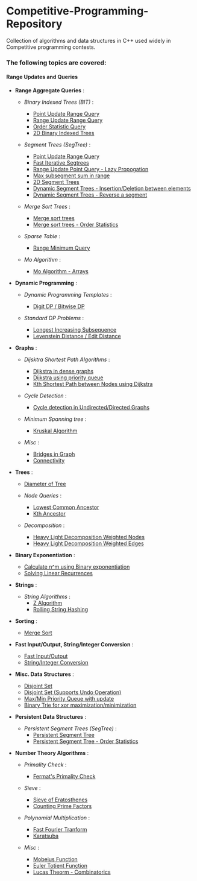 # Competitive-Programming-Repository
Collection of algorithms and data structures in C++ used widely in Competitive programming contests. 

### The following topics are covered:

#### Range Updates and Queries
* **Range Aggregate Queries** :
  * *Binary Indexed Trees (BIT)* :
    * [Point Update Range Query](https://github.com/dragonslayerx/Competitive-Programming-Repository/blob/master/binary_indexed_tree.cpp)
    * [Range Update Range Query](https://github.com/dragonslayerx/Competitive-Programming-Repository/blob/master/binary_indexed_tree_range_query_range_update.cpp)
    * [Order Statistic Query](https://github.com/dragonslayerx/Competitive-Programming-Repository/blob/master/binary_indexed_tree_order_stat.cpp)
    * [2D Binary Indexed Trees](https://github.com/dragonslayerx/Competitive-Programming-Repository/blob/master/binary_indexed_tree_2D.cpp)
  
  * *Segment Trees (SegTree)* :
    * [Point Update Range Query](https://github.com/dragonslayerx/Competitive-Programming-Repository/blob/master/segment_tree_range_query_point_update.cpp) 
    * [Fast Iterative Segtrees](https://github.com/dragonslayerx/Competitive-Programming-Repository/blob/master/segment_trees_interative_fast.cpp)
    * [Range Update Point Query - Lazy Propogation](https://github.com/dragonslayerx/Competitive-Programming-Repository/blob/master/segment_tree_range_query_range_update_lazy_propogation.cpp)
    * [Max subsegment sum in range](https://github.com/dragonslayerx/Competitive-Programming-Repository/blob/master/segment_tree_custom_merge_function.cpp)
    * [2D Segment Trees](https://github.com/dragonslayerx/Competitive-Programming-Repository/blob/master/segment_tree_2D.cpp)
    * [Dynamic Segment Trees - Insertion/Deletion between elements](https://github.com/dragonslayerx/Competitive-Programming-Repository/blob/master/segment_tree_dynamic_using_treaps.cpp)
    * [Dynamic Segment Trees - Reverse a segment](https://github.com/dragonslayerx/Competitive-Programming-Repository/blob/master/segment_tree_dynamic_reverse_subarray_using_treap.cpp)
    
  * *Merge Sort Trees* :
    * [Merge sort trees](https://github.com/dragonslayerx/Competitive-Programming-Repository/blob/master/merge_sort_trees.cpp)
    * [Merge sort trees - Order Statistics](https://github.com/dragonslayerx/Competitive-Programming-Repository/blob/master/merge_sort_trees_order_stat_query.cpp) 
    
  * *Sparse Table* :
    * [Range Minimum Query](https://github.com/dragonslayerx/Competitive-Programming-Repository/blob/master/range_minimum_query_sparse_table.cpp)
    
  * *Mo Algorithm* :
    * [Mo Algorithm - Arrays](https://github.com/dragonslayerx/Competitive-Programming-Repository/blob/master/mo_algorithm_offline_range_query.cpp)
    
* **Dynamic Programming** :
  * *Dynamic Programming Templates* :
    * [Digit DP / Bitwise DP](https://github.com/dragonslayerx/Competitive-Programming-Repository/blob/master/dynamic_programming_templates.cpp)
       
  * *Standard DP Problems* :
    * [Longest Increasing Subsequence](https://github.com/dragonslayerx/Competitive-Programming-Repository/blob/master/longest_increasing_subsequence_lis_binary_search.cpp)
    * [Levenstein Distance / Edit Distance](https://github.com/dragonslayerx/Competitive-Programming-Repository/blob/master/edit_distance_levenstein_dynamic_programming.cpp)
             
* **Graphs** :
  * *Dijsktra Shortest Path Algorithms* :
    * [Dijkstra in dense graphs](https://github.com/dragonslayerx/Competitive-Programming-Repository/blob/master/dijsktra_dense_graphs.cpp)
    * [Dijkstra using priority queue](https://github.com/dragonslayerx/Competitive-Programming-Repository/blob/master/dijkstra_using_priority_queue.cpp)
    * [Kth Shortest Path between Nodes using Dijkstra](https://github.com/dragonslayerx/Competitive-Programming-Repository/blob/master/kth_shortest_path_between_nodes_graph.cpp)
        
  * *Cycle Detection* :
    * [Cycle detection in Undirected/Directed Graphs](https://github.com/dragonslayerx/Competitive-Programming-Repository/blob/master/cycle_detection_in_graph.cpp)
   
  * *Minimum Spanning tree* :
    * [Kruskal Algorithm](https://github.com/dragonslayerx/Competitive-Programming-Repository/blob/master/kruskal_min_spanning_tree.cpp)
        
  * *Misc* :
    * [Bridges in Graph](https://github.com/dragonslayerx/Competitive-Programming-Repository/blob/master/bridges_in_graph.cpp)
    * [Connectivity](https://github.com/dragonslayerx/Competitive-Programming-Repository/blob/master/isConnected_using_bfs.cpp)
        
* **Trees** :
    * [Diameter of Tree](https://github.com/dragonslayerx/Competitive-Programming-Repository/blob/master/tree_diameter.cpp)
    
    * *Node Queries* :
        * [Lowest Common Ancestor](https://github.com/dragonslayerx/Competitive-Programming-Repository/blob/master/lowest_common_ancestor_lca.cpp)
        * [Kth Ancestor](https://github.com/dragonslayerx/Competitive-Programming-Repository/blob/master/kth_ancestor_tree.cpp)
    
    * *Decomposition* :
        * [Heavy Light Decomposition Weighted Nodes](https://github.com/dragonslayerx/Competitive-Programming-Repository/blob/master/heavy_light_decomposition_wieghted_vertices(hld).cpp)
        * [Heavy Light Decomposition Weighted Edges](https://github.com/dragonslayerx/Competitive-Programming-Repository/blob/master/heavy_light_decomposition_weighted_edges%20(hld).cpp)
    
* **Binary Exponentiation** :
   * [Calculate n^m using Binary exponentiation](https://github.com/dragonslayerx/Competitive-Programming-Repository/blob/master/power_binary_exponentiation.cpp)
   * [Solving Linear Recurrences](https://github.com/dragonslayerx/Competitive-Programming-Repository/blob/master/linear_recurrence_matrix_exponentiation.cpp)

* **Strings** :
   * *String Algorithms* :
       * [Z Algorithm](https://github.com/dragonslayerx/Competitive-Programming-Repository/blob/master/Z_algorithm_max_prefix_match.cpp)
       * [Rolling String Hashing](https://github.com/dragonslayerx/Competitive-Programming-Repository/blob/master/string_hashing.cpp)
        
* **Sorting** :
  * [Merge Sort](https://github.com/dragonslayerx/Competitive-Programming-Repository/blob/master/merge_sort_count_inversion.cpp)
  
* **Fast Input/Output, String/Integer Conversion** :
   * [Fast Input/Output](https://github.com/dragonslayerx/Competitive-Programming-Repository/blob/master/fast_readInt_writeInt_function.cpp)
   * [String/Integer Conversion](https://github.com/dragonslayerx/Competitive-Programming-Repository/blob/master/int2string_string2int.cpp)
   
* **Misc. Data Structures** :
   * [Disjoint Set](https://github.com/dragonslayerx/Competitive-Programming-Repository/blob/master/disjoint_set.cpp)
   * [Disjoint Set (Supports Undo Operation)](https://github.com/dragonslayerx/Competitive-Programming-Repository/blob/master/disjoint_set_with_undo_operation.cpp)
   * [Max/Min Priority Queue with update](https://github.com/dragonslayerx/Competitive-Programming-Repository/blob/master/heap_using_multiset_max_min_insert_erase_update.cpp)
   * [Binary Trie for xor maximization/minimization](https://github.com/dragonslayerx/Competitive-Programming-Repository/blob/master/binary_trie_max_xor.cpp)

* **Persistent Data Structures** :
  * *Persistent Segment Trees (SegTree)* :
    * [Persistent Segment Tree](https://github.com/dragonslayerx/Competitive-Programming-Repository/blob/master/segment_tree_persistent.cpp)
    * [Persistent Segment Tree - Order Statistics](https://github.com/dragonslayerx/Competitive-Programming-Repository/blob/master/segment_tree_persistent_order_stat.cpp)
   
* **Number Theory Algorithms** :
  * *Primality Check* :
      * [Fermat's Primality Check](https://github.com/dragonslayerx/Competitive-Programming-Repository/blob/master/primality_check_fermat.cpp)
  
  * *Sieve* :
      * [Sieve of Eratosthenes](https://github.com/dragonslayerx/Competitive-Programming-Repository/blob/master/prime_sieve.cpp)
      * [Counting Prime Factors](https://github.com/dragonslayerx/Competitive-Programming-Repository/blob/master/prime_factor_count.cpp)
  
  * *Polynomial Multiplication* :
      * [Fast Fourier Tranform](https://github.com/dragonslayerx/Competitive-Programming-Repository/blob/master/fast_fourier_transform_fft.cpp)
      * [Karatsuba](https://github.com/dragonslayerx/Competitive-Programming-Repository/blob/master/karatsuba_polynomial_multiplication.cpp)
  
  * *Misc* :
      * [Mobeius Function](https://github.com/dragonslayerx/Competitive-Programming-Repository/blob/master/mobeius_function.cpp)
      * [Euler Totient Function](https://github.com/dragonslayerx/Competitive-Programming-Repository/blob/master/euler_phi_euler_totient_function.cpp)
      * [Lucas Theorm - Combinatorics](https://github.com/dragonslayerx/Competitive-Programming-Repository/blob/master/lucas_combinatorics.cpp) 
      
      
  
  
   
   


















